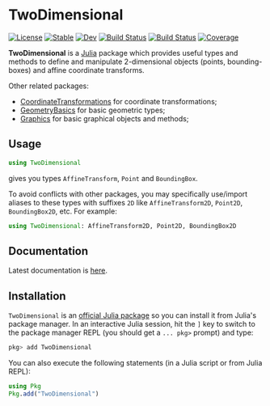# TwoDimensional

[![License][license-img]][license-url]
[![Stable][doc-stable-img]][doc-stable-url]
[![Dev][doc-dev-img]][doc-dev-url]
[![Build Status][github-ci-img]][github-ci-url]
[![Build Status][appveyor-img]][appveyor-url]
[![Coverage][codecov-img]][codecov-url]

**TwoDimensional** is a [Julia][julia-url] package which provides useful types
and methods to define and manipulate 2-dimensional objects (points,
bounding-boxes) and affine coordinate transforms.

Other related packages:
- [CoordinateTransformations](https://github.com/FugroRoames/CoordinateTransformations.jl)
  for coordinate transformations;
- [GeometryBasics](https://github.com/JuliaGeometry/GeometryBasics.jl) for
  basic geometric types;
- [Graphics](https://github.com/JuliaGraphics/Graphics.jl) for basic graphical
  objects and methods;

## Usage

```julia
using TwoDimensional
```

gives you types `AffineTransform`, `Point` and `BoundingBox`.

To avoid conflicts with other packages, you may specifically use/import aliases
to these types with suffixes `2D` like `AffineTransform2D`, `Point2D`,
`BoundingBox2D`, etc. For example:

```julia
using TwoDimensional: AffineTransform2D, Point2D, BoundingBox2D
```

## Documentation

Latest documentation is
[here](https://emmt.github.io/TwoDimensional.jl/latest).


## Installation

`TwoDimensional` is an [official Julia package][julia-pkgs-url] so you can
install it from Julia's package manager.  In an interactive Julia session, hit
the `]` key to switch to the package manager REPL (you should get a `... pkg>`
prompt) and type:

```julia
pkg> add TwoDimensional
```

You can also execute the following statements (in a Julia script or from Julia
REPL):

```julia
using Pkg
Pkg.add("TwoDimensional")
```

[doc-stable-img]: https://img.shields.io/badge/docs-stable-blue.svg
[doc-stable-url]: https://emmt.github.io/TwoDimensional.jl/stable

[doc-dev-img]: https://img.shields.io/badge/docs-dev-blue.svg
[doc-dev-url]: https://emmt.github.io/TwoDimensional.jl/dev

[license-url]: ./LICENSE.md
[license-img]: http://img.shields.io/badge/license-MIT-brightgreen.svg?style=flat

[github-ci-img]: https://github.com/emmt/TwoDimensional.jl/actions/workflows/CI.yml/badge.svg?branch=master
[github-ci-url]: https://github.com/emmt/TwoDimensional.jl/actions/workflows/CI.yml?query=branch%3Amaster

[appveyor-img]: https://ci.appveyor.com/api/projects/status/github/emmt/TwoDimensional.jl?svg=true
[appveyor-url]: https://ci.appveyor.com/project/emmt/TwoDimensional-jl

[codecov-img]: https://codecov.io/gh/emmt/TwoDimensional.jl/branch/master/graph/badge.svg
[codecov-url]: https://codecov.io/gh/emmt/TwoDimensional.jl

[julia-url]: https://julialang.org/
[julia-pkgs-url]: https://pkg.julialang.org/
